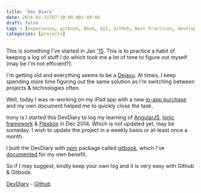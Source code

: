 ```yaml
---
title: 'Dev Diary'
date: 2016-01-31T07:30:00.001-08:00
draft: false
tags : [experience, gitbook, Book, Git, GitHub, Best Practices, developer, recommendation, blog, inspiration, diary]
categories: [projects]
---
```


This is something I've started in Jan '[15](https://github.com/palaniraja/devdiary/commits/master). This is to practice a habit of keeping a log of stuff I do which took me a lot of time to figure out myself (may be I'm not efficient?).  
  
I'm getting old and everything seems to be a [Dejavu](https://en.wikipedia.org/wiki/D%C3%A9j%C3%A0_vu). At times, I keep spending more time figuring out the same solution as I'm switching between projects & technologies often.  
  
Well, today I was re-working on my iPad app with a new [in-app purchase](http://www.palaniraja.com/devdiary/ios/inapp/inapp-purchase.html) and my own document helped me to quickly close the task.  
  
Irony is I started this DevDiary to log my learning of [AngularJS](https://angularjs.org/), [Ionic framework](http://ionicframework.com/) & [Flexbox](http://flexboxfroggy.com/) in Dec 2014. Which is not updated yet, may be someday. I wish to update the project in a weekly basis or at-least once a month.  
  
I built the DevDiary with [npm](https://www.npmjs.com/) package called [gitbook](https://www.gitbook.com/), which I've [documented](http://www.palaniraja.com/devdiary/gitbook/gitbook.html) for my own benefit.  
  
So if I may suggest, kindly keep your own log and it is very easy with Github & Gitbook.  
  
[DevDiary](http://www.palaniraja.com/devdiary/) \- [Github](https://github.com/palaniraja/devdiary)